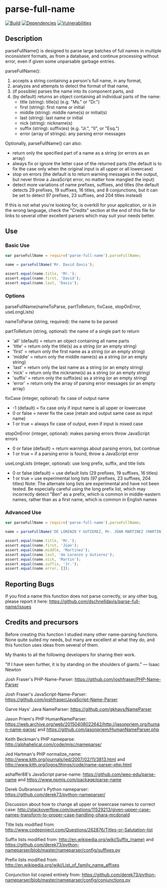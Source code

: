 # parse-full-name

[![Build](https://travis-ci.org/dschnelldavis/parse-full-name.svg?branch=master)](https://travis-ci.org/dschnelldavis/parse-full-name)
[![Dependencies](https://david-dm.org/dschnelldavis/parse-full-name.svg)](https://david-dm.org/dschnelldavis/parse-full-name)
[![Vulnerabilities](https://snyk.io/test/npm/parse-full-name/badge.svg?style=flat-square)](https://snyk.io/test/npm/parse-full-name)

## Description

parseFullName() is designed to parse large batches of full names in multiple
inconsistent formats, as from a database, and continue processing without error,
even if given some unparsable garbage entries.

parseFullName():

1. accepts a string containing a person's full name, in any format,
2. analyzes and attempts to detect the format of that name,
3. (if possible) parses the name into its component parts, and
4. (by default) returns an object containing all individual parts of the name:
    - title (string): title(s) (e.g. "Ms." or "Dr.")
    - first (string): first name or initial
    - middle (string): middle name(s) or initial(s)
    - last (string): last name or initial
    - nick (string): nickname(s)
    - suffix (string): suffix(es) (e.g. "Jr.", "II", or "Esq.")
    - error (array of strings): any parsing error messages

Optionally, parseFullName() can also:

* return only the specified part of a name as a string (or errors as an array)
* always fix or ignore the letter case of the returned parts (the default is
    to fix the case only when the original input is all upper or all lowercase)
* stop on errors (the default is to return warning messages in the output,
    but never throw a JavaScript error, no matter how mangled the input)
* detect more variations of name prefixes, suffixes, and titles (the default
    detects 29 prefixes, 19 suffixes, 16 titles, and 8 conjunctions, but it
    can be set to detect 97 prefixes, 23 suffixes, and 204 titles instead)

If this is not what you're looking for, is overkill for your application, or
is in the wrong language, check the "Credits" section at the end of this file
for links to several other excellent parsers which may suit your needs better.

## Use

### Basic Use

```javascript
var parseFullName = require('parse-full-name').parseFullName;

name = parseFullName('Mr. David Davis');

assert.equal(name.title, 'Mr.');
assert.equal(name.first, 'David');
assert.equal(name.last, 'Davis');
```

### Options

parseFullName(nameToParse, partToReturn, fixCase, stopOnError, useLongLists)

nameToParse (string, required): the name to be parsed

partToReturn (string, optional): the name of a single part to return

  - 'all' (default) = return an object containing all name parts
  - 'title' = return only the title(s) as a string (or an empty string)
  - 'first' = return only the first name as a string (or an empty string)
  - 'middle' = return only the middle name(s) as a string (or an empty string)
  - 'last' = return only the last name as a string (or an empty string)
  - 'nick' = return only the nickname(s) as a string (or an empty string)
  - 'suffix' = return only the suffix(es) as a string (or an empty string)
  - 'error' = return only the array of parsing error messages (or an empty array)

fixCase (integer, optional): fix case of output name

  - -1 (default) = fix case only if input name is all upper or lowercase
  - 0 or false = never fix the case (retain and output same case as input name)
  - 1 or true = always fix case of output, even if input is mixed case

stopOnError (integer, optional): makes parsing errors throw JavaScript errors

  - 0 or false (default) = return warnings about parsing errors, but continue
  - 1 or true = if a parsing error is found, throw a JavaScript error

useLongLists (integer, optional): use long prefix, suffix, and title lists

  - 0 or false (default) = use default lists (29 prefixes, 19 suffixes, 16 titles)
  - 1 or true = use experimental long lists (97 prefixes, 23 suffixes, 204 titles)
  Note: The alternate long lists are experimental and have not been tested.
  Be especially careful using the long prefix list, which may incorrectly
  detect "Ben" as a prefix, which is common in middle-eastern names,
  rather than as a first name, which is common in English names

### Advanced Use

```javascript
var parseFullName = require('parse-full-name').parseFullName;

name = parseFullName('DE LORENZO Y GUTIEREZ, Mr. JÜAN MARTINEZ (MARTIN) Jr.','all',1,0,0);

assert.equal(name.title, 'Mr.');
assert.equal(name.first, 'Jüan');
assert.equal(name.middle, 'Martinez');
assert.equal(name.last, 'de Lorenzo y Gutierez');
assert.equal(name.nick, 'Martin');
assert.equal(name.suffix, 'Jr.');
assert.equal(name.error, []);
```

## Reporting Bugs

If you find a name this function does not parse correctly, or any other bug,
please report it here: https://github.com/dschnelldavis/parse-full-name/issues

## Credits and precursors

Before creating this function I studied many other name-parsing functions.
None quite suited my needs, but many are excellent at what they do, and
this function uses ideas from several of them.

My thanks to all the following developers for sharing their work.

"If I have seen further, it is by standing on the shoulders of giants."
— Isaac Newton

Josh Fraser's PHP-Name-Parser:
https://github.com/joshfraser/PHP-Name-Parser

Josh Fraser's JavaScript-Name-Parser:
https://github.com/joshfraser/JavaScript-Name-Parser

Garve Hays' Java NameParser:
https://github.com/gkhays/NameParser

Jason Priem's PHP HumanNameParser:
https://web.archive.org/web/20150408022642/http://jasonpriem.org/human-name-parse/ and
https://github.com/jasonpriem/HumanNameParser.php

Keith Beckman's PHP nameparse:
http://alphahelical.com/code/misc/nameparse/

Jed Hartman's PHP normalize_name:
http://www.kith.org/journals/jed/2007/02/11/3813.html and
http://www.kith.org/logos/things/code/name-parser-php.html

ashaffer88's JavaScript parse-name:
https://github.com/weo-edu/parse-name and
https://www.npmjs.com/package/parse-name

Derek Gulbranson's Python nameparser:
https://github.com/derek73/python-nameparser/

Discussion about how to change all upper or lowercase names to correct case:
http://stackoverflow.com/questions/11529213/given-upper-case-names-transform-to-proper-case-handling-ohara-mcdonald

Title lists modified from:
http://www.codeproject.com/Questions/262876/Titles-or-Salutation-list

Suffix lists modified from:
http://en.wikipedia.org/wiki/Suffix_(name) and
https://github.com/derek73/python-nameparser/blob/master/nameparser/config/suffixes.py

Prefix lists modified from:
http://en.wikipedia.org/wiki/List_of_family_name_affixes

Conjunction list copied entirely from:
https://github.com/derek73/python-nameparser/blob/master/nameparser/config/conjunctions.py

